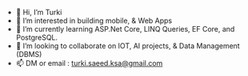 - 👋 Hi, I’m Turki
- 👀 I’m interested in building mobile, & Web Apps
- 🌱 I’m currently learning ASP.Net Core, LINQ Queries, EF Core, and PostgreSQL.
- 💞️ I’m looking to collaborate on IOT, AI projects, & Data Management (DBMS)
- 📫 DM or email : turki.saeed.ksa@gmail.com
  

<!---
Turkiano/Turkiano is a ✨ special ✨ repository because its `README.md` (this file) appears on your GitHub profile.
You can click the Preview link to take a look at your changes.
--->
